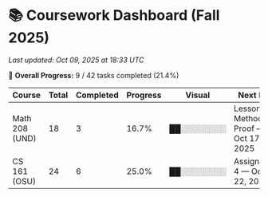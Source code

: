 # 📚 Coursework Dashboard (Fall 2025)
_Last updated: Oct 09, 2025 at 18:33 UTC_

🧮 **Overall Progress:** 9 / 42 tasks completed (21.4%)

| Course | Total | Completed | Progress | Visual | Next Due |
|--------|--------|------------|-----------|----------|-----------|
| Math 208 (UND) | 18 | 3 | 16.7% | ██░░░░░░░░ | Lesson 4: Methods of Proof — Oct 17, 2025 |
| CS 161 (OSU) | 24 | 6 | 25.0% | ██░░░░░░░░ | Assignment 4 — Oct 22, 2025 |
